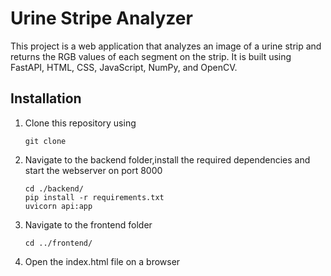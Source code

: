 
# Urine Stripe Analyzer

This project is a web application that analyzes an image of a urine strip and returns the RGB values of each segment on the strip. It is built using FastAPI, HTML, CSS, JavaScript, NumPy, and OpenCV.

## Installation

1. Clone this repository using

   ```
   git clone 
   ```

2. Navigate to the backend folder,install the required dependencies and start the webserver on port 8000

   ```
   cd ./backend/
   pip install -r requirements.txt
   uvicorn api:app
   ```

3. Navigate to the frontend folder

   ```
   cd ../frontend/
   ```

4. Open the index.html file on a browser

